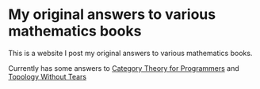 # My original answers to various mathematics books

This is a website I post my original answers to various mathematics books.

Currently has some answers to [Category Theory for Programmers](https://bartoszmilewski.com/2014/10/28/category-theory-for-programmers-the-preface/) and [Topology Without Tears](http://www.topologywithouttears.net/)
